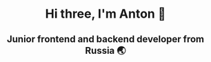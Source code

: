 <h1 align="center">Hi three, I'm Anton 👋</h1>

<h2 align="center">Junior frontend and backend developer from Russia 🌏</h2>

